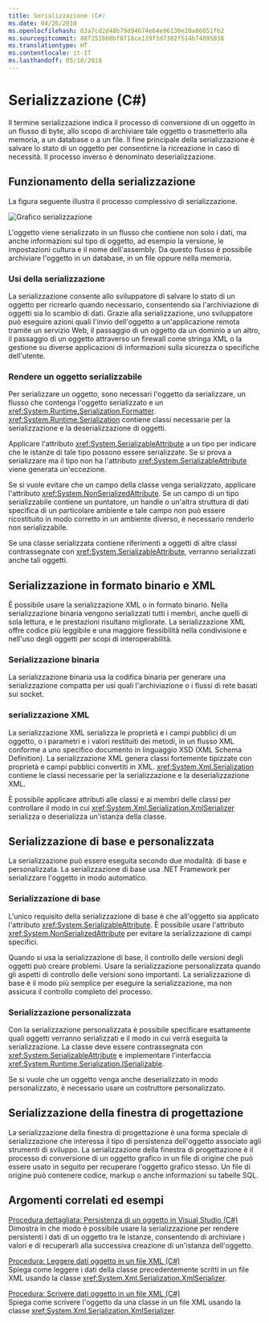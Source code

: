 ```yaml
---
title: Serializzazione (C#)
ms.date: 04/26/2018
ms.openlocfilehash: 03a7cd2d48b79d94674e64e96130e20a86051fb2
ms.sourcegitcommit: 88f251b08bf0718ce119f3d7302f514b74895038
ms.translationtype: HT
ms.contentlocale: it-IT
ms.lasthandoff: 05/10/2018
---
```

# <a name="serialization-c"></a>Serializzazione (C#)

Il termine serializzazione indica il processo di conversione di un oggetto in un flusso di byte, allo scopo di archiviare tale oggetto o trasmetterlo alla memoria, a un database o a un file. Il fine principale della serializzazione è salvare lo stato di un oggetto per consentirne la ricreazione in caso di necessità. Il processo inverso è denominato deserializzazione.

## <a name="how-serialization-works"></a>Funzionamento della serializzazione

La figura seguente illustra il processo complessivo di serializzazione.

![Grafico serializzazione](./media/serialization.gif "serializzazione")

L'oggetto viene serializzato in un flusso che contiene non solo i dati, ma anche informazioni sul tipo di oggetto, ad esempio la versione, le impostazioni cultura e il nome dell'assembly. Da questo flusso è possibile archiviare l'oggetto in un database, in un file oppure nella memoria.

### <a name="uses-for-serialization"></a>Usi della serializzazione

La serializzazione consente allo sviluppatore di salvare lo stato di un oggetto per ricrearlo quando necessario, consentendo sia l'archiviazione di oggetti sia lo scambio di dati. Grazie alla serializzazione, uno sviluppatore può eseguire azioni quali l'invio dell'oggetto a un'applicazione remota tramite un servizio Web, il passaggio di un oggetto da un dominio a un altro, il passaggio di un oggetto attraverso un firewall come stringa XML o la gestione su diverse applicazioni di informazioni sulla sicurezza o specifiche dell'utente.

### <a name="making-an-object-serializable"></a>Rendere un oggetto serializzabile

Per serializzare un oggetto, sono necessari l'oggetto da serializzare, un flusso che contenga l'oggetto serializzato e un <xref:System.Runtime.Serialization.Formatter>. <xref:System.Runtime.Serialization> contiene classi necessarie per la serializzazione e la deserializzazione di oggetti.

Applicare l'attributo <xref:System.SerializableAttribute> a un tipo per indicare che le istanze di tale tipo possono essere serializzate. Se si prova a serializzare ma il tipo non ha l'attributo <xref:System.SerializableAttribute> viene generata un'eccezione.

Se si vuole evitare che un campo della classe venga serializzato, applicare l'attributo <xref:System.NonSerializedAttribute>. Se un campo di un tipo serializzabile contiene un puntatore, un handle o un'altra struttura di dati specifica di un particolare ambiente e tale campo non può essere ricostituito in modo corretto in un ambiente diverso, è necessario renderlo non serializzabile.

Se una classe serializzata contiene riferimenti a oggetti di altre classi contrassegnate con <xref:System.SerializableAttribute>, verranno serializzati anche tali oggetti.

## <a name="binary-and-xml-serialization"></a>Serializzazione in formato binario e XML

È possibile usare la serializzazione XML o in formato binario. Nella serializzazione binaria vengono serializzati tutti i membri, anche quelli di sola lettura, e le prestazioni risultano migliorate. La serializzazione XML offre codice più leggibile e una maggiore flessibilità nella condivisione e nell'uso degli oggetti per scopi di interoperabilità.

### <a name="binary-serialization"></a>Serializzazione binaria

La serializzazione binaria usa la codifica binaria per generare una serializzazione compatta per usi quali l'archiviazione o i flussi di rete basati sui socket.

### <a name="xml-serialization"></a>serializzazione XML

La serializzazione XML serializza le proprietà e i campi pubblici di un oggetto, o i parametri e i valori restituiti dei metodi, in un flusso XML conforme a uno specifico documento in linguaggio XSD (XML Schema Definition). La serializzazione XML genera classi fortemente tipizzate con proprietà e campi pubblici convertiti in XML. <xref:System.Xml.Serialization> contiene le classi necessarie per la serializzazione e la deserializzazione XML.

È possibile applicare attributi alle classi e ai membri delle classi per controllare il modo in cui <xref:System.Xml.Serialization.XmlSerializer> serializza o deserializza un'istanza della classe.

## <a name="basic-and-custom-serialization"></a>Serializzazione di base e personalizzata

La serializzazione può essere eseguita secondo due modalità: di base e personalizzata. La serializzazione di base usa .NET Framework per serializzare l'oggetto in modo automatico.

### <a name="basic-serialization"></a>Serializzazione di base

L'unico requisito della serializzazione di base è che all'oggetto sia applicato l'attributo <xref:System.SerializableAttribute>. È possibile usare l'attributo <xref:System.NonSerializedAttribute> per evitare la serializzazione di campi specifici.

Quando si usa la serializzazione di base, il controllo delle versioni degli oggetti può creare problemi. Usare la serializzazione personalizzata quando gli aspetti di controllo delle versioni sono importanti. La serializzazione di base è il modo più semplice per eseguire la serializzazione, ma non assicura il controllo completo del processo.

### <a name="custom-serialization"></a>Serializzazione personalizzata

Con la serializzazione personalizzata è possibile specificare esattamente quali oggetti verranno serializzati e il modo in cui verrà eseguita la serializzazione. La classe deve essere contrassegnata con <xref:System.SerializableAttribute> e implementare l'interfaccia <xref:System.Runtime.Serialization.ISerializable>.

Se si vuole che un oggetto venga anche deserializzato in modo personalizzato, è necessario usare un costruttore personalizzato.

## <a name="designer-serialization"></a>Serializzazione della finestra di progettazione

La serializzazione della finestra di progettazione è una forma speciale di serializzazione che interessa il tipo di persistenza dell'oggetto associato agli strumenti di sviluppo. La serializzazione della finestra di progettazione è il processo di conversione di un oggetto grafico in un file di origine che può essere usato in seguito per recuperare l'oggetto grafico stesso. Un file di origine può contenere codice, markup o anche informazioni su tabelle SQL.

##  <a name="BKMK_RelatedTopics"></a> Argomenti correlati ed esempi  
[Procedura dettagliata: Persistenza di un oggetto in Visual Studio (C#)](walkthrough-persisting-an-object-in-visual-studio.md)  
Dimostra in che modo è possibile usare la serializzazione per rendere persistenti i dati di un oggetto tra le istanze, consentendo di archiviare i valori e di recuperarli alla successiva creazione di un'istanza dell'oggetto.

[Procedura: Leggere dati oggetto in un file XML (C#)](how-to-read-object-data-from-an-xml-file.md)  
 Spiega come leggere i dati della classe precedentemente scritti in un file XML usando la classe <xref:System.Xml.Serialization.XmlSerializer>.

[Procedura: Scrivere dati oggetto in un file XML (C#)](how-to-write-object-data-to-an-xml-file.md)  
Spiega come scrivere l'oggetto da una classe in un file XML usando la classe <xref:System.Xml.Serialization.XmlSerializer>.
